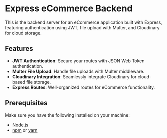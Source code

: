 # Express eCommerce Backend

This is the backend server for an eCommerce application built with Express, featuring authentication using JWT, file upload with Multer, and Cloudinary for cloud storage.

## Features

- **JWT Authentication**: Secure your routes with JSON Web Token authentication.
- **Multer File Upload**: Handle file uploads with Multer middleware.
- **Cloudinary Integration**: Seamlessly integrate Cloudinary for cloud-based file storage.
- **Express Routes**: Well-organized routes for eCommerce functionality.

## Prerequisites

Make sure you have the following installed on your machine:

- [Node.js](https://nodejs.org/)
- [npm](https://www.npmjs.com/) or [yarn](https://yarnpkg.com/)
